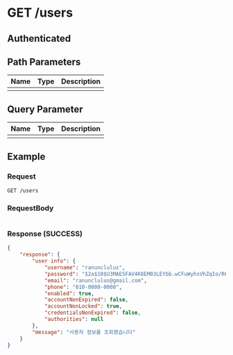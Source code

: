 # GET /users
## Authenticated

## Path Parameters

| Name | Type | Description |
| --- | --- | --- |
|  |  |  |

## Query Parameter

| Name | Type | Description |
| --- | --- | --- |
|  |  |  |

## Example

### Request

```
GET /users
```

### RequestBody

```json

```

### Response (SUCCESS)

```json
{
    "response": {
        "user info": {
            "username": "ranunclulus",
            "password": "$2a$10$U3MAESFAV4K8EM03LEYbb.wCFuWyhsVhZqIo/R6kW7YCLLKHSids2",
            "email": "ranunclulus@gmail.com",
            "phone": "010-0000-0000",
            "enabled": true,
            "accountNonExpired": false,
            "accountNonLocked": true,
            "credentialsNonExpired": false,
            "authorities": null
        },
        "message": "사용자 정보를 조회했습니다"
    }
}
```